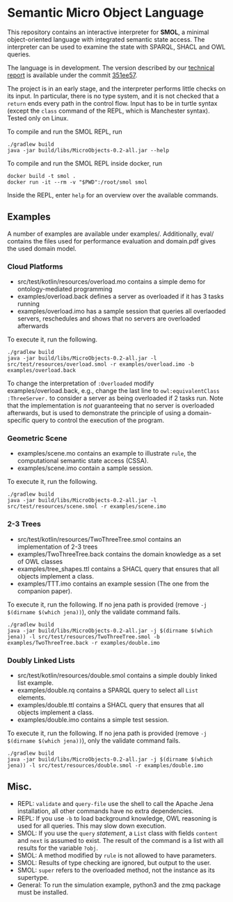 # Semantic Micro Object Language

This repository contains an interactive interpreter for **SMOL**, a
minimal object-oriented language with integrated semantic state
access.  The interpreter can be used to examine the state with SPARQL,
SHACL and OWL queries.

The language is in development. The version described by our [technical report](https://ebjohnsen.org/publication/rr499.pdf) is available under the commit  [351ee57](https://github.com/Edkamb/SemanticObjects/commit/351ee5723b916dd9b52a89e4608615e02443da96).
 
The project is in an early stage, and the interpreter performs little checks on its input. 
In particular, there is no type system, and it is not checked that a `return` ends every path in the control flow.
Input has to be in turtle syntax (except the `class` command of the REPL, which is Manchester syntax).
Tested only on Linux. 

To compile and run the SMOL REPL, run
```
./gradlew build
java -jar build/libs/MicroObjects-0.2-all.jar --help
```

To compile and run the SMOL REPL inside docker, run
```
docker build -t smol .
docker run -it --rm -v "$PWD":/root/smol smol
```

Inside the REPL, enter `help` for an overview over the available commands.

## Examples
A number of examples are available under examples/.
Additionally, eval/ contains the files used for performance evaluation and domain.pdf gives the used domain model.


### Cloud Platforms

* src/test/kotlin/resources/overload.mo contains a simple demo for ontology-mediated programming
* examples/overload.back defines a server as overloaded if it has 3 tasks running
* examples/overload.imo has a sample session that queries all overlaoded servers, reschedules and shows that no servers are overloaded afterwards

To execute it, run the following.
```
./gradlew build
java -jar build/libs/MicroObjects-0.2-all.jar -l src/test/resources/overload.smol -r examples/overload.imo -b examples/overload.back 
```

To change the interpretation of `:Overloaded` modify examples/overload.back, e.g., change the last line to `owl:equivalentClass :ThreeServer.` to consider a server as being overloaded if 2 tasks run.
Note that the implementation is *not* guaranteeing that no server is overloaded afterwards, but is used to demonstrate the principle of using a domain-specific query to control the execution of the program.

### Geometric Scene

* examples/scene.mo contains an example to illustrate `rule`, the computational semantic state access (CSSA).
* examples/scene.imo contain a sample session.

To execute it, run the following.
```
./gradlew build
java -jar build/libs/MicroObjects-0.2-all.jar -l src/test/resources/scene.smol -r examples/scene.imo
```

### 2-3 Trees

* src/test/kotlin/resources/TwoThreeTree.smol contains an implementation of 2-3 trees
* examples/TwoThreeTree.back contains the domain knowledge as a set of OWL classes
* examples/tree_shapes.ttl contains a SHACL query that ensures that all objects implement a class.
* examples/TTT.imo contains an example session (The one from the companion paper).

To execute it, run the following. If no jena path is provided (remove `-j $(dirname $(which jena))`), only the validate command fails.
```
./gradlew build
java -jar build/libs/MicroObjects-0.2-all.jar -j $(dirname $(which jena)) -l src/test/resources/TwoThreeTree.smol -b examples/TwoThreeTree.back -r examples/double.imo 
```




### Doubly Linked Lists

 * src/test/kotlin/resources/double.smol contains a simple doubly linked list example.
 * examples/double.rq contains a SPARQL query to select all `List` elements.
 * examples/double.ttl contains a SHACL query that ensures that all objects implement a class.
 * examples/double.imo contains a simple test session.

To execute it, run the following. If no jena path is provided (remove `-j $(dirname $(which jena))`), only the validate command fails.
```
./gradlew build
java -jar build/libs/MicroObjects-0.2-all.jar -j $(dirname $(which jena)) -l src/test/resources/double.smol -r examples/double.imo 
```




## Misc.
 
  * REPL: `validate` and `query-file` use the shell to call the Apache Jena installation, all other commands have no extra dependencies.
  * REPL: If you use `-b` to load background knowledge, OWL reasoning is used for all queries. This may slow down execution.
  * SMOL: If you use the `query` *statement*, a `List` class with fields `content` and `next` is assumed to exist. The result of the command is a list with all results for the variable `?obj`. 
  * SMOL: A method modified by `rule` is not allowed to have parameters. 
  * SMOL: Results of type checking are ignored, but output to the user.
  * SMOL: `super` refers to the overloaded method, not the instance as its supertype.
  * General: To run the simulation example, python3 and the zmq package must be installed. 
